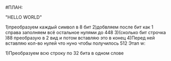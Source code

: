 #ПЛАН:

"HELLO WORLD"

1)преобразуем каждый символ в 8 бит
2)добвляем после бит как 1 справа заполняем всё остальное нулями до 448
3)(сколько бит строчка )88 преобразую в 2 вид и потом вставляю это в конец
4)Перед ней вставляю кол-во нулей что нуно чтобы получилось 512
Этап w:

1)Преобразуем всю строку по 32 бита в одном слове